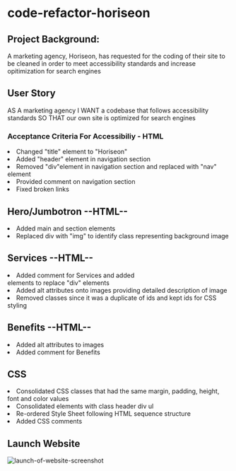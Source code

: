 # code-refactor-horiseon
## Project Background:
A marketing agency, Horiseon, has requested for the coding of their site to be cleaned in order to meet accessibility standards and increase opitimization for search engines

## User Story
AS A marketing agency
I WANT a codebase that follows accessibility standards
SO THAT our own site is optimized for search engines

### Acceptance Criteria For Accessibiliy - HTML 
 <li>Changed "title" element to "Horiseon" </li>
 <li>Added "header" element in navigation section</li>
 <li>Removed "div"element in navigation section and replaced with "nav" element</li>
 <li>Provided comment on navigation section</li>
 <li>Fixed broken links </li>

 ## Hero/Jumbotron --HTML--
 <li>Added main and section elements</li>
 <li> Replaced div with "img" to identify class representing background image</li>


 ## Services --HTML--
 <li>Added comment for Services and added <section> elements to replace "div" elements</li>
 <li>Added alt attributes onto images providing detailed description of image</li>
 <li>Removed classes since it was a duplicate of ids and kept ids for CSS styling</li>

## Benefits --HTML--
<li>Added alt attributes to images</li>
<li>Added comment for Benefits

 ## CSS
 <li>Consolidated CSS classes that had the same margin, padding, height, font and color values</li>
<li> Consolidated elements with class header div ul </li>
 <li>Re-ordered Style Sheet following HTML sequence structure</li>
 <li>Added CSS comments</li>

## Launch Website
![launch-of-website-screenshot](https://user-images.githubusercontent.com/87583026/130862809-2b30ee23-cb94-4f19-96f8-0bf30dd1a492.jpeg)
